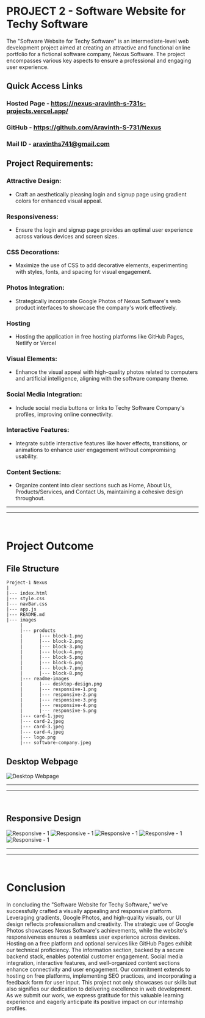 
# PROJECT 2 - Software Website for Techy Software

The "Software Website for Techy Software" is an intermediate-level web development project aimed at creating an attractive and functional online portfolio for a fictional software company, Nexus Software. The project encompasses various key aspects to ensure a professional and engaging user experience.


## Quick Access Links
### Hosted Page - https://nexus-aravinth-s-731s-projects.vercel.app/
### GitHub - https://github.com/Aravinth-S-731/Nexus
### Mail ID - aravinths741@gmail.com

## Project Requirements:

### Attractive Design:
- Craft an aesthetically pleasing login and signup page using gradient colors for enhanced visual appeal.
### Responsiveness:
- Ensure the login and signup page provides an optimal user experience across various devices and screen sizes.
### CSS Decorations:
- Maximize the use of CSS to add decorative elements, experimenting with styles, fonts, and spacing for visual engagement.
### Photos Integration:
- Strategically incorporate Google Photos of Nexus Software's web product interfaces to showcase the company's work effectively.
### Hosting
- Hosting the application in free hosting platforms like GitHub Pages, Netlify or Vercel
### Visual Elements:
- Enhance the visual appeal with high-quality photos related to computers and artificial intelligence, aligning with the software company theme.
### Social Media Integration:
- Include social media buttons or links to Techy Software Company's profiles, improving online connectivity.
### Interactive Features:
- Integrate subtle interactive features like hover effects, transitions, or animations to enhance user engagement without compromising usability.
### Content Sections:
- Organize content into clear sections such as Home, About Us, Products/Services, and Contact Us, maintaining a cohesive design throughout.

---
---
<br/>

# Project Outcome

## File Structure
```
Project-1 Nexus
|
|--- index.html
|--- style.css
|--- navBar.css
|--- app.js
|--- README.md
|--- images
     |
     |--- products
     |      |--- block-1.png
     |      |--- block-2.png
     |      |--- block-3.png
     |      |--- block-4.png
     |      |--- block-5.png
     |      |--- block-6.png
     |      |--- block-7.png
     |      |--- block-8.png
     |--- readme-images
     |      |--- desktop-design.png
     |      |--- responsive-1.png
     |      |--- responsive-2.png
     |      |--- responsive-3.png
     |      |--- responsive-4.png
     |      |--- responsive-5.png
     |--- card-1.jpeg
     |--- card-2.jpeg
     |--- card-3.jpeg
     |--- card-4.jpeg
     |--- logo.png
     |--- software-company.jpeg
```
## Desktop Webpage
![Desktop Webpage](/images/readme-images/desktop-design.png)

---
---
</br>

## Responsive Design
![Responsive - 1](images/readme-images/responsive-1.png)
![Responsive - 1](images/readme-images/responsive-2.png)
![Responsive - 1](images/readme-images/responsive-3.png)
![Responsive - 1](images/readme-images/responsive-4.png)
![Responsive - 1](images/readme-images/responsive-5.png)


---
---
<br/>

# Conclusion

In concluding the "Software Website for Techy Software," we've successfully crafted a visually appealing and responsive platform. Leveraging gradients, Google Photos, and high-quality visuals, our UI design reflects professionalism and creativity. The strategic use of Google Photos showcases Nexus Software's achievements, while the website's responsiveness ensures a seamless user experience across devices.
Hosting on a free platform and optional services like GitHub Pages exhibit our technical proficiency. The information section, backed by a secure backend stack, enables potential customer engagement. Social media integration, interactive features, and well-organized content sections enhance connectivity and user engagement.
Our commitment extends to hosting on free platforms, implementing SEO practices, and incorporating a feedback form for user input. This project not only showcases our skills but also signifies our dedication to delivering excellence in web development. As we submit our work, we express gratitude for this valuable learning experience and eagerly anticipate its positive impact on our internship profiles.
